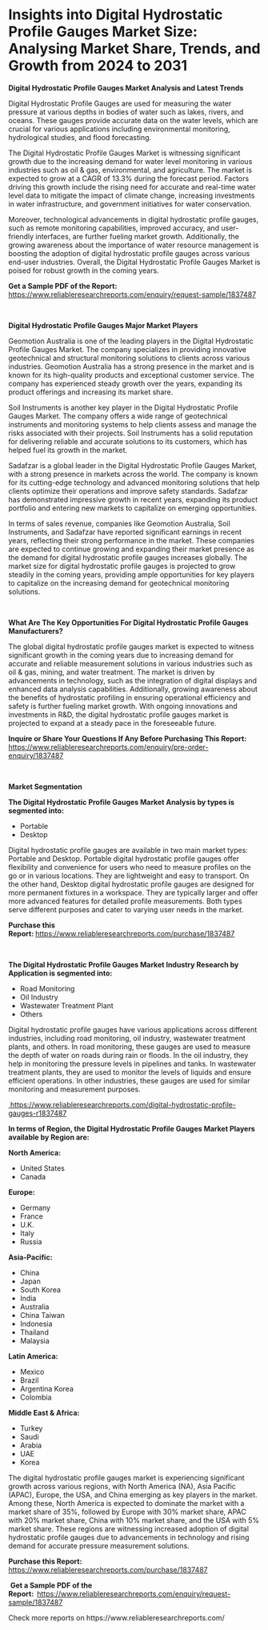 <p><h1>Insights into Digital Hydrostatic Profile Gauges Market Size: Analysing Market Share, Trends, and Growth from 2024 to 2031</h1></p><p><strong>Digital Hydrostatic Profile Gauges Market Analysis and Latest Trends</strong></p>
<p><p>Digital Hydrostatic Profile Gauges are used for measuring the water pressure at various depths in bodies of water such as lakes, rivers, and oceans. These gauges provide accurate data on the water levels, which are crucial for various applications including environmental monitoring, hydrological studies, and flood forecasting.</p><p>The Digital Hydrostatic Profile Gauges Market is witnessing significant growth due to the increasing demand for water level monitoring in various industries such as oil & gas, environmental, and agriculture. The market is expected to grow at a CAGR of 13.3% during the forecast period. Factors driving this growth include the rising need for accurate and real-time water level data to mitigate the impact of climate change, increasing investments in water infrastructure, and government initiatives for water conservation.</p><p>Moreover, technological advancements in digital hydrostatic profile gauges, such as remote monitoring capabilities, improved accuracy, and user-friendly interfaces, are further fueling market growth. Additionally, the growing awareness about the importance of water resource management is boosting the adoption of digital hydrostatic profile gauges across various end-user industries. Overall, the Digital Hydrostatic Profile Gauges Market is poised for robust growth in the coming years.</p></p>
<p><strong>Get a Sample PDF of the Report:&nbsp;</strong> <a href="https://www.reliableresearchreports.com/enquiry/request-sample/1837487">https://www.reliableresearchreports.com/enquiry/request-sample/1837487</a></p>
<p>&nbsp;</p>
<p><strong>Digital Hydrostatic Profile Gauges Major Market Players</strong></p>
<p><p>Geomotion Australia is one of the leading players in the Digital Hydrostatic Profile Gauges Market. The company specializes in providing innovative geotechnical and structural monitoring solutions to clients across various industries. Geomotion Australia has a strong presence in the market and is known for its high-quality products and exceptional customer service. The company has experienced steady growth over the years, expanding its product offerings and increasing its market share.</p><p>Soil Instruments is another key player in the Digital Hydrostatic Profile Gauges Market. The company offers a wide range of geotechnical instruments and monitoring systems to help clients assess and manage the risks associated with their projects. Soil Instruments has a solid reputation for delivering reliable and accurate solutions to its customers, which has helped fuel its growth in the market.</p><p>Sadafzar is a global leader in the Digital Hydrostatic Profile Gauges Market, with a strong presence in markets across the world. The company is known for its cutting-edge technology and advanced monitoring solutions that help clients optimize their operations and improve safety standards. Sadafzar has demonstrated impressive growth in recent years, expanding its product portfolio and entering new markets to capitalize on emerging opportunities.</p><p>In terms of sales revenue, companies like Geomotion Australia, Soil Instruments, and Sadafzar have reported significant earnings in recent years, reflecting their strong performance in the market. These companies are expected to continue growing and expanding their market presence as the demand for digital hydrostatic profile gauges increases globally. The market size for digital hydrostatic profile gauges is projected to grow steadily in the coming years, providing ample opportunities for key players to capitalize on the increasing demand for geotechnical monitoring solutions.</p></p>
<p>&nbsp;</p>
<p><strong>What Are The Key Opportunities For Digital Hydrostatic Profile Gauges Manufacturers?</strong></p>
<p><p>The global digital hydrostatic profile gauges market is expected to witness significant growth in the coming years due to increasing demand for accurate and reliable measurement solutions in various industries such as oil & gas, mining, and water treatment. The market is driven by advancements in technology, such as the integration of digital displays and enhanced data analysis capabilities. Additionally, growing awareness about the benefits of hydrostatic profiling in ensuring operational efficiency and safety is further fueling market growth. With ongoing innovations and investments in R&D, the digital hydrostatic profile gauges market is projected to expand at a steady pace in the foreseeable future.</p></p>
<p><strong>Inquire or Share Your Questions If Any Before Purchasing This Report:</strong> <a href="https://www.reliableresearchreports.com/enquiry/pre-order-enquiry/1837487">https://www.reliableresearchreports.com/enquiry/pre-order-enquiry/1837487</a></p>
<p>&nbsp;</p>
<p><strong>Market Segmentation</strong></p>
<p><strong>The Digital Hydrostatic Profile Gauges Market Analysis by types is segmented into:</strong></p>
<p><ul><li>Portable</li><li>Desktop</li></ul></p>
<p><p>Digital hydrostatic profile gauges are available in two main market types: Portable and Desktop. Portable digital hydrostatic profile gauges offer flexibility and convenience for users who need to measure profiles on the go or in various locations. They are lightweight and easy to transport. On the other hand, Desktop digital hydrostatic profile gauges are designed for more permanent fixtures in a workspace. They are typically larger and offer more advanced features for detailed profile measurements. Both types serve different purposes and cater to varying user needs in the market.</p></p>
<p><strong>Purchase this Report:&nbsp;</strong><a href="https://www.reliableresearchreports.com/purchase/1837487">https://www.reliableresearchreports.com/purchase/1837487</a></p>
<p>&nbsp;</p>
<p><strong>The Digital Hydrostatic Profile Gauges Market Industry Research by Application is segmented into:</strong></p>
<p><ul><li>Road Monitoring</li><li>Oil Industry</li><li>Wastewater Treatment Plant</li><li>Others</li></ul></p>
<p><p>Digital hydrostatic profile gauges have various applications across different industries, including road monitoring, oil industry, wastewater treatment plants, and others. In road monitoring, these gauges are used to measure the depth of water on roads during rain or floods. In the oil industry, they help in monitoring the pressure levels in pipelines and tanks. In wastewater treatment plants, they are used to monitor the levels of liquids and ensure efficient operations. In other industries, these gauges are used for similar monitoring and measurement purposes.</p></p>
<p><a href="https://www.reliableresearchreports.com/digital-hydrostatic-profile-gauges-r1837487">&nbsp;https://www.reliableresearchreports.com/digital-hydrostatic-profile-gauges-r1837487</a></p>
<p><strong>In terms of Region, the Digital Hydrostatic Profile Gauges Market Players available by Region are:</strong></p>
<p>
    <p> <strong> North America: </strong>
        <ul>
            <li>United States</li>
            <li>Canada</li>
        </ul>
        </p> 
    <p> <strong> Europe: </strong>
        <ul>
            <li>Germany</li>
            <li>France</li>
            <li>U.K.</li>
            <li>Italy</li>
            <li>Russia</li>
        </ul>
        </p> 
    <p> <strong> Asia-Pacific: </strong>
        <ul>
            <li>China</li>
            <li>Japan</li>
            <li>South Korea</li>
            <li>India</li>
            <li>Australia</li>
            <li>China Taiwan</li>
            <li>Indonesia</li>
            <li>Thailand</li>
            <li>Malaysia</li>
        </ul>
        </p> 
    <p> <strong> Latin America: </strong>
        <ul>
            <li>Mexico</li>
            <li>Brazil</li>
            <li>Argentina Korea</li>
            <li>Colombia</li>
        </ul>
        </p> 
    <p> <strong> Middle East & Africa: </strong>
        <ul>
            <li>Turkey</li>
            <li>Saudi</li>
            <li>Arabia</li>
            <li>UAE</li>
            <li>Korea</li>
        </ul>
    </p>
    </p>
<p><p>The digital hydrostatic profile gauges market is experiencing significant growth across various regions, with North America (NA), Asia Pacific (APAC), Europe, the USA, and China emerging as key players in the market. Among these, North America is expected to dominate the market with a market share of 35%, followed by Europe with 30% market share, APAC with 20% market share, China with 10% market share, and the USA with 5% market share. These regions are witnessing increased adoption of digital hydrostatic profile gauges due to advancements in technology and rising demand for accurate pressure measurement solutions.</p></p>
<p><strong>Purchase this Report: </strong><a href="https://www.reliableresearchreports.com/purchase/1837487">https://www.reliableresearchreports.com/purchase/1837487</a></p>
<p>&nbsp;<strong>Get a Sample PDF of the Report:&nbsp;&nbsp;</strong><a href="https://www.reliableresearchreports.com/enquiry/request-sample/1837487">https://www.reliableresearchreports.com/enquiry/request-sample/1837487</a></p>
<p><strong></strong></p>
<p>Check more reports on https://www.reliableresearchreports.com/</p>